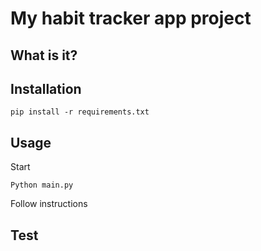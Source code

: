 # My habit tracker app project


## What is it?


## Installation
```shell
pip install -r requirements.txt
```

## Usage
Start
```shell
Python main.py
```
Follow instructions
## Test

